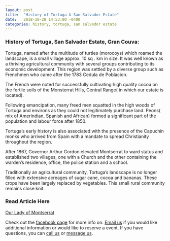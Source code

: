 ```yaml
---
layout: post
title:  "History of Tortuga & San Salvador Estate"
date:   2018-10-28 14:53:00 -0400
categories: history, tortuga, san salvador estate
---
```


### History of Tortuga, San Salvador Estate, Gran Couva:

Tortuga, named after the multitude of turtles (morocoys) which roamed the landscape, is a small village approx. 10 sq . km in size. It was well known as a thriving agricultural community with several groups contributing to its economic development. 
This region was settled by a diverse group such as Frenchmen who came after the 1783 Cedula de Poblacion. 

The French were noted for successfully cultivating high quality cocoa on the fertile soils of the Monsterrat Hills, Central Range( in which our estate is located).

Following emancipation, many freed men squatted in the high woods of Tortuga and environs as they could not legitimately purchase land. Peons( mix of Amerindian, Spanish and African) formed a significant part of the population and labour force after 1850.

Tortuga’s early history is also associated with the presence of the Capuchin monks who arrived from Spain with a mandate to spread Christianity throughout the region.

After 1867, Governor Arthur Gordon elevated Montserrat to  ward status and established two villages, one with a Church and the other containing the warden’s residence, office, the police station and a school.

Traditionally an agricultural community,  Tortuga’s landscape is no longer filled with extensive acreages of sugar cane, cocoa and bananas. These crops have been largely replaced by vegetables. This small rural community remains close knit.

### Read Article Here

[Our Lady of Montserrat](https://www.ourladyofmontserrat.org/)

Check out the [facebook page](https://www.facebook.com/venueoutdoorindoor/) for more info on. [Email us](mailto:chk1us@yahoo.com) if you would like additional information or would like to reserve a event. If you have questions, you can [call us](tel:1-868-316-4582) or [message us](http://m.me/venueoutdoorindoor).
